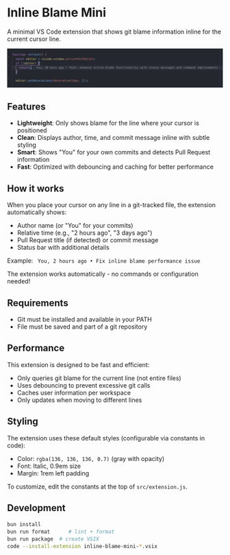 # Inline Blame Mini

A minimal VS Code extension that shows git blame information inline for the current cursor line.

![VS Code Demo](screenshots/vscode-demo.png)

## Features

- **Lightweight**: Only shows blame for the line where your cursor is positioned
- **Clean**: Displays author, time, and commit message inline with subtle styling
- **Smart**: Shows "You" for your own commits and detects Pull Request information
- **Fast**: Optimized with debouncing and caching for better performance

## How it works

When you place your cursor on any line in a git-tracked file, the extension automatically shows:

- Author name (or "You" for your commits)
- Relative time (e.g., "2 hours ago", "3 days ago")
- Pull Request title (if detected) or commit message
- Status bar with additional details

Example: ` You, 2 hours ago • Fix inline blame performance issue`

The extension works automatically - no commands or configuration needed!

## Requirements

- Git must be installed and available in your PATH
- File must be saved and part of a git repository

## Performance

This extension is designed to be fast and efficient:

- Only queries git blame for the current line (not entire files)
- Uses debouncing to prevent excessive git calls
- Caches user information per workspace
- Only updates when moving to different lines

## Styling

The extension uses these default styles (configurable via constants in code):

- Color: `rgba(136, 136, 136, 0.7)` (gray with opacity)
- Font: Italic, 0.9em size
- Margin: 1rem left padding

To customize, edit the constants at the top of `src/extension.js`.

## Development

```bash
bun install
bun run format      # lint + format
bun run package  # create VSIX
code --install-extension inline-blame-mini-*.vsix
```
